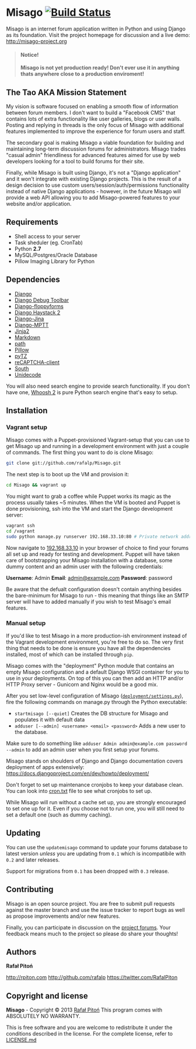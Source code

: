 # Misago [![Build Status](https://travis-ci.org/rafalp/Misago.png?branch=master)](https://travis-ci.org/rafalp/Misago)

Misago is an internet forum application written in Python and using Django as its foundation. Visit the project homepage for discussion and a live demo: <http://misago-project.org>

> #### Notice!
>
> __Misago is not yet production ready! Don't ever use it in anything thats anywhere close to a production enviroment!__

The Tao AKA Mission Statement
-----------------------------

My vision is software focused on enabling a smooth flow of information between forum members. I don't want to build a "Facebook CMS" that contains lots of extra functionality like user galleries, blogs or user walls. Posting and replying in threads is the only focus of Misago with additional features implemented to improve the experience for forum users and staff.

The secondary goal is making Misago a viable foundation for building and maintaining long-term discussion forums for administrators. Misago trades "casual admin" friendliness for advanced features aimed for use by web developers looking for a tool to build forums for their site.

Finally, while Misago is built using Django, it's not a "Django application" and it won't integrate with existing Django projects. This is the result of a design decision to use custom users/session/auth/permissions functionality instead of native Django applications - however, in the future Misago will provide a web API allowing you to add Misago-powered features to your website and/or application.

Requirements
------------

* Shell access to your server
* Task sheduler (eg. CronTab)
* Python __2.7__
* MySQL/Postgres/Oracle Database
* Pillow Imaging Library for Python

Dependencies
------------

* [Django](http://djangoproject.com)
* [Django Debug Toolbar](https://github.com/django-debug-toolbar/django-debug-toolbar)
* [Django-floppyforms](https://github.com/brutasse/django-floppyforms)
* [Django Haystack 2](http://haystacksearch.org/)
* [Django-Jina](https://github.com/niwibe/django-jinja)
* [Django-MPTT](https://github.com/django-mptt/django-mptt)
* [Jinja2](https://github.com/mitsuhiko/jinja2)
* [Markdown](http://pypi.python.org/pypi/Markdown)
* [path](http://pypi.python.org/pypi/path.py)
* [Pillow](http://pypi.python.org/pypi/Pillow/)
* [pyTZ](http://pypi.python.org/pypi/pytz/2012h)
* [reCAPTCHA-client](http://pypi.python.org/pypi/recaptcha-client)
* [South](http://south.aeracode.org)
* [Unidecode](http://pypi.python.org/pypi/Unidecode)

You will also need search engine to provide search functionality. If you don't have one, [Whoosh 2](https://pypi.python.org/pypi/Whoosh/) is pure Python search engine that's easy to setup.

Installation
------------

### Vagrant setup

Misago comes with a Puppet-provisioned Vagrant-setup that you can use to get Misago up and running in a development environment with just a couple of commands. The first thing you want to do is clone Misago:

```sh
git clone git://github.com/rafalp/Misago.git
```

The next step is to boot up the VM and provision it:

```sh
cd Misago && vagrant up
```

You might want to grab a coffee while Puppet works its magic as the process usually takes ~5 minutes. When the VM is booted and Puppet is done provisioning, ssh into the VM and start the Django development server:

```sh
vagrant ssh
cd /vagrant
sudo python manage.py runserver 192.168.33.10:80 # Private network address as per the Vagrant config
```

Now navigate to [192.168.33.10](http://192.168.33.10) in your browser of choice to find your forums all set up and ready for testing and development. Puppet will have taken care of bootstrapping your Misago installation with a database, some dummy content and an admin user with the following credentials:

__Username__: Admin
__Email__: admin@example.com
__Password__: password

Be aware that the defualt configuration doesn't contain anything besides the bare-minimum for Misago to run - this meaning that things like an SMTP server will have to added manually if you wish to test Misago's email features.

### Manual setup

If you'd like to test Misago in a more production-ish environment instead of the Vagrant development environment, you're free to do so. The very first thing that needs to be done is ensure you have all the dependencies installed, most of which can be installed through `pip`.

Misago comes with the "deployment" Python module that contains an empty Misago configuration and a default Django WSGI container for you to use in your deployments. On top of this you can then add an HTTP and/or HTTP Proxy server - Gunicorn and Nginx would be a good mix.

After you set low-level configuration of Misago ([`deployment/settings.py`](deployment/settings.py)), fire the following commands on manage.py through the Python executable:

* `startmisago [--quiet]`
  Creates the DB structure for Misago and populates it with default data
* `adduser [--admin] <username> <email> <password>`
  Adds a new user to the database.

Make sure to do something like `adduser Admin admin@example.com password --admin` to add an admin user when you first setup your forums.

Misago stands on shoulders of Django and Django documentation covers deployment of apps extensively: https://docs.djangoproject.com/en/dev/howto/deployment/

Don't forget to set up maintenance cronjobs to keep your database clean. You can look into [cron.txt](cron.txt) file to see what cronjobs to set up.

While Misago will run without a cache set up, you are strongly encouraged to set one up for it. Even if you choose not to run one, you will still need to set a default one (such as dummy caching).


Updating
--------

You can use the `updatemisago` command to update your forums database to latest version _unless_ you are updating from `0.1` which is incompatibile with `0.2` and later releases.

Support for migrations from `0.1` has been dropped with `0.3` release.

Contributing
------------

Misago is an open source project. You are free to submit pull requests against the master branch and use the issue tracker to report bugs as well as propose improvements and/or new features.

Finally, you can participate in discussion on the [project forums](http://misago-project.org). Your feedback means much to the project so please do share your thoughts!


Authors
-------

**Rafał Pitoń**

http://rpiton.com
http://github.com/rafalp
https://twitter.com/RafalPiton


Copyright and license
---------------------

__Misago__ - Copyright © 2013 [Rafał Pitoń](http://github.com/ralfp)
This program comes with ABSOLUTELY NO WARRANTY.

This is free software and you are welcome to redistribute it under the conditions described in the license.
For the complete license, refer to [LICENSE.md](LICENSE.md)
